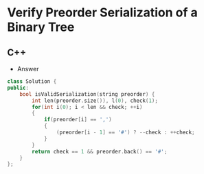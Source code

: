 Verify Preorder Serialization of a Binary Tree
==========

## C++

  - Answer

  ```cpp
  class Solution {
  public:
      bool isValidSerialization(string preorder) {
          int len(preorder.size()), l(0), check(1);
          for(int i(0); i < len && check; ++i)
          {
              if(preorder[i] == ',')
              {
                  (preorder[i - 1] == '#') ? --check : ++check;
              }
          }
          return check == 1 && preorder.back() == '#';
      }
  };
  ```